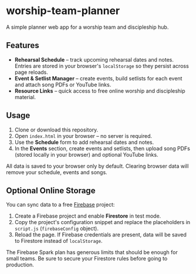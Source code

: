 # worship-team-planner
A simple planner web app for a worship team and discipleship hub.

## Features

- **Rehearsal Schedule** – track upcoming rehearsal dates and notes. Entries are stored in your browser's `localStorage` so they persist across page reloads.
- **Event & Setlist Manager** – create events, build setlists for each event and attach song PDFs or YouTube links.
- **Resource Links** – quick access to free online worship and discipleship material.

## Usage

1. Clone or download this repository.
2. Open `index.html` in your browser – no server is required.
3. Use the **Schedule** form to add rehearsal dates and notes.
4. In the **Events** section, create events and setlists, then upload song PDFs (stored locally in your browser) and optional YouTube links.

All data is saved to your browser only by default. Clearing browser data will remove your schedule, events and songs.

## Optional Online Storage

You can sync data to a free [Firebase](https://firebase.google.com/) project:

1. Create a Firebase project and enable **Firestore** in test mode.
2. Copy the project's configuration snippet and replace the placeholders in `script.js` (`firebaseConfig` object).
3. Reload the page. If Firebase credentials are present, data will be saved to Firestore instead of `localStorage`.

The Firebase Spark plan has generous limits that should be enough for small teams. Be sure to secure your Firestore rules before going to production.
